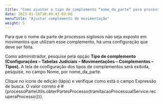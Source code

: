 ```yaml
---
title: "Como ajustar o tipo de complemento “nome_da_parte” para processos sigilosos"
date: 2023-01-16T10:49:43-03:00
menuTitle: "Ajustar complemento de movimentação"
weight: 5
---
```

Para que o nome da parte de processos sigilosos não seja exposto em movimentos que utilizam esse complemento, há uma configuração que deve ser feita.

Como administrador, pesquise pela opção **Tipo de complemento (Configurações –  Tabelas Judiciais – Movimentações –  Complementos – Tipos).** A tela de configuração dos tipos de complementos será exibida, pesquise, no campo Nome, por nome_da_parte. 

Clique no ícone de edição (lápis) e verifique como está o campo Expressão de busca. O valor correto é #{processoParteUtils.obterPartesProcesso(tramitacaoProcessualService.recuperaProcesso())}.
